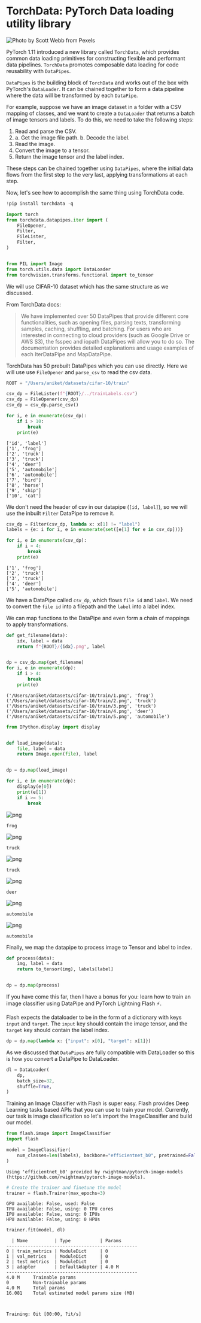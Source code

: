 <!-- ---
title: 'TorchData: PyTorch Data loading utility library'
description: Learn how to load image data with TorchData and train an image classifier.

aliases:
- /posts/2022-04-10-TorchData

categories:
- pytorch

date: '2022-04-10'
date-modified: "2023-05-23"

image: https://images.pexels.com/photos/1029635/pexels-photo-1029635.jpeg?auto=compress
keywords: PyTorch, deep learning, data
toc: true
--- -->
# TorchData: PyTorch Data loading utility library
![Photo by Scott Webb from Pexels](https://images.pexels.com/photos/1029635/pexels-photo-1029635.jpeg?auto=compress&cs=tinysrgb&w=630&h=375&dpr=1)

PyTorch 1.11 introduced a new library called `TorchData`, which provides common data loading primitives for constructing flexible and performant data pipelines. `TorchData` promotes composable data loading for code reusability with `DataPipes`.

`DataPipes` is the building block of `TorchData` and works out of the box with PyTorch's `DataLoader`. It can be chained together to form a data pipeline where the data will be transformed by each `DataPipe`.

For example, suppose we have an image dataset in a folder with a CSV mapping of classes, and we want to create a `DataLoader` that returns a batch of image tensors and labels. To do this, we need to take the following steps:

1. Read and parse the CSV.
2.
    a. Get the image file path.
    b. Decode the label.
3. Read the image.
4. Convert the image to a tensor.
5. Return the image tensor and the label index.

These steps can be chained together using `DataPipes`, where the initial data flows from the first step to the very last, applying transformations at each step.

Now, let's see how to accomplish the same thing using TorchData code.


```python
!pip install torchdata -q
```


```python
import torch
from torchdata.datapipes.iter import (
    FileOpener,
    Filter,
    FileLister,
    Filter,
)


from PIL import Image
from torch.utils.data import DataLoader
from torchvision.transforms.functional import to_tensor
```

We will use CIFAR-10 dataset which has the same structure as we discussed.

From TorchData docs:

> We have implemented over 50 DataPipes that provide different core functionalities, such as opening files, parsing texts, transforming samples, caching, shuffling, and batching. For users who are interested in connecting to cloud providers (such as Google Drive or AWS S3), the fsspec and iopath DataPipes will allow you to do so. The documentation provides detailed explanations and usage examples of each IterDataPipe and MapDataPipe.

TorchData has 50 prebuilt DataPipes which you can use directly. Here we will use use `FileOpener` and `parse_csv` to read the csv data.


```python
ROOT = "/Users/aniket/datasets/cifar-10/train"

csv_dp = FileLister(f"{ROOT}/../trainLabels.csv")
csv_dp = FileOpener(csv_dp)
csv_dp = csv_dp.parse_csv()

for i, e in enumerate(csv_dp):
    if i > 10:
        break
    print(e)
```

    ['id', 'label']
    ['1', 'frog']
    ['2', 'truck']
    ['3', 'truck']
    ['4', 'deer']
    ['5', 'automobile']
    ['6', 'automobile']
    ['7', 'bird']
    ['8', 'horse']
    ['9', 'ship']
    ['10', 'cat']


We don't need the header of csv in our datapipe (`[id, label]`), so we will use the inbuilt `Filter` DataPipe to remove it.


```python
csv_dp = Filter(csv_dp, lambda x: x[1] != "label")
labels = {e: i for i, e in enumerate(set([e[1] for e in csv_dp]))}

for i, e in enumerate(csv_dp):
    if i > 4:
        break
    print(e)
```

    ['1', 'frog']
    ['2', 'truck']
    ['3', 'truck']
    ['4', 'deer']
    ['5', 'automobile']


We have a DataPipe called `csv_dp`, which flows `file id` and `label`. We need to convert the `file id` into a filepath and the `label` into a label index.

We can map functions to the DataPipe and even form a chain of mappings to apply transformations.


```python
def get_filename(data):
    idx, label = data
    return f"{ROOT}/{idx}.png", label


dp = csv_dp.map(get_filename)
for i, e in enumerate(dp):
    if i > 4:
        break
    print(e)
```

    ('/Users/aniket/datasets/cifar-10/train/1.png', 'frog')
    ('/Users/aniket/datasets/cifar-10/train/2.png', 'truck')
    ('/Users/aniket/datasets/cifar-10/train/3.png', 'truck')
    ('/Users/aniket/datasets/cifar-10/train/4.png', 'deer')
    ('/Users/aniket/datasets/cifar-10/train/5.png', 'automobile')



```python
from IPython.display import display


def load_image(data):
    file, label = data
    return Image.open(file), label


dp = dp.map(load_image)

for i, e in enumerate(dp):
    display(e[0])
    print(e[1])
    if i >= 5:
        break
```



![png](output_12_0.png)



    frog




![png](output_12_2.png)



    truck




![png](output_12_4.png)



    truck




![png](output_12_6.png)



    deer




![png](output_12_8.png)



    automobile




![png](output_12_10.png)



    automobile


Finally, we map the datapipe to process image to Tensor and label to index.


```python
def process(data):
    img, label = data
    return to_tensor(img), labels[label]


dp = dp.map(process)
```

If you have come this far, then I have a bonus for you: learn how to train an image classifier using DataPipe and PyTorch Lightning Flash ⚡️.

Flash expects the dataloader to be in the form of a dictionary with keys `input` and `target`. The `input` key should contain the image tensor, and the `target` key should contain the label index.


```python
dp = dp.map(lambda x: {"input": x[0], "target": x[1]})
```

As we discussed that `DataPipes` are fully compatible with DataLoader so this is how you convert a DataPipe to DataLoader.


```python
dl = DataLoader(
    dp,
    batch_size=32,
    shuffle=True,
)
```

Training an Image Classifier with Flash is super easy. Flash provides Deep Learning tasks based APIs that you can use to train your model. Currently, our task is image classification so let's import the ImageClassifier and build our model.


```python
from flash.image import ImageClassifier
import flash
```


```python
model = ImageClassifier(
    num_classes=len(labels), backbone="efficientnet_b0", pretrained=False
)
```

    Using 'efficientnet_b0' provided by rwightman/pytorch-image-models (https://github.com/rwightman/pytorch-image-models).



```python
# Create the trainer and finetune the model
trainer = flash.Trainer(max_epochs=3)
```

    GPU available: False, used: False
    TPU available: False, using: 0 TPU cores
    IPU available: False, using: 0 IPUs
    HPU available: False, using: 0 HPUs



```python
trainer.fit(model, dl)
```


      | Name          | Type           | Params
    -------------------------------------------------
    0 | train_metrics | ModuleDict     | 0
    1 | val_metrics   | ModuleDict     | 0
    2 | test_metrics  | ModuleDict     | 0
    3 | adapter       | DefaultAdapter | 4.0 M
    -------------------------------------------------
    4.0 M     Trainable params
    0         Non-trainable params
    4.0 M     Total params
    16.081    Total estimated model params size (MB)



    Training: 0it [00:00, ?it/s]



```python

```


```python

```


```python

```
